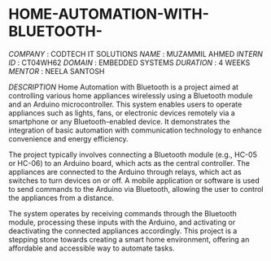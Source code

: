 # HOME-AUTOMATION-WITH-BLUETOOTH-

*COMPANY* : CODTECH IT SOLUTIONS
*NAME* : MUZAMMIL AHMED
*INTERN ID* : CT04WH62
*DOMAIN* : EMBEDDED SYSTEMS
*DURATION* : 4 WEEKS
*MENTOR* : NEELA SANTOSH


*DESCRIPTION*
Home Automation with Bluetooth is a project aimed at controlling various home appliances wirelessly using a Bluetooth module and an Arduino microcontroller. This system enables users to operate appliances such as lights, fans, or electronic devices remotely via a smartphone or any Bluetooth-enabled device. It demonstrates the integration of basic automation with communication technology to enhance convenience and energy efficiency.

The project typically involves connecting a Bluetooth module (e.g., HC-05 or HC-06) to an Arduino board, which acts as the central controller. The appliances are connected to the Arduino through relays, which act as switches to turn devices on or off. A mobile application or software is used to send commands to the Arduino via Bluetooth, allowing the user to control the appliances from a distance.

The system operates by receiving commands through the Bluetooth module, processing these inputs with the Arduino, and activating or deactivating the connected appliances accordingly. This project is a stepping stone towards creating a smart home environment, offering an affordable and accessible way to automate tasks.
